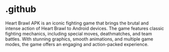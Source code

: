 # .github
Heart Brawl APK is an iconic fighting game that brings the brutal and intense action of Heart Brawl to Android devices. The game features classic fighting mechanics, including special moves, deathmatches, and team battles. With stunning graphics, smooth animations, and multiple game modes, the game offers an engaging and action-packed experience.

